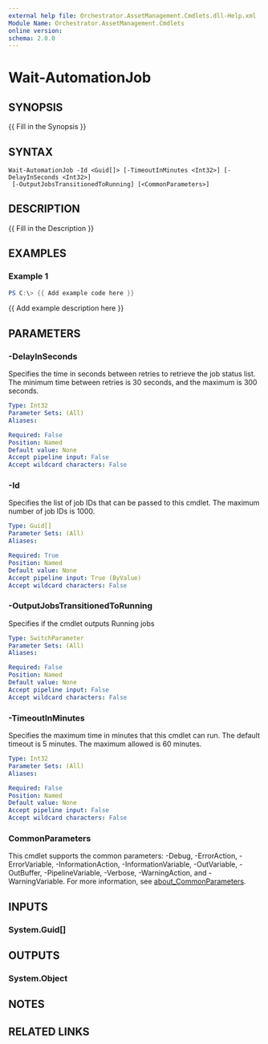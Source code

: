 ```yaml
---
external help file: Orchestrator.AssetManagement.Cmdlets.dll-Help.xml
Module Name: Orchestrator.AssetManagement.Cmdlets
online version:
schema: 2.0.0
---
```


# Wait-AutomationJob

## SYNOPSIS
{{ Fill in the Synopsis }}

## SYNTAX

```
Wait-AutomationJob -Id <Guid[]> [-TimeoutInMinutes <Int32>] [-DelayInSeconds <Int32>]
 [-OutputJobsTransitionedToRunning] [<CommonParameters>]
```

## DESCRIPTION
{{ Fill in the Description }}

## EXAMPLES

### Example 1
```powershell
PS C:\> {{ Add example code here }}
```

{{ Add example description here }}

## PARAMETERS

### -DelayInSeconds
Specifies the time in seconds between retries to retrieve the job status list.
The minimum time between retries is 30 seconds, and the maximum is 300 seconds.

```yaml
Type: Int32
Parameter Sets: (All)
Aliases:

Required: False
Position: Named
Default value: None
Accept pipeline input: False
Accept wildcard characters: False
```

### -Id
Specifies the list of job IDs that can be passed to this cmdlet.
The maximum number of job IDs is 1000.

```yaml
Type: Guid[]
Parameter Sets: (All)
Aliases:

Required: True
Position: Named
Default value: None
Accept pipeline input: True (ByValue)
Accept wildcard characters: False
```

### -OutputJobsTransitionedToRunning
Specifies if the cmdlet outputs Running jobs

```yaml
Type: SwitchParameter
Parameter Sets: (All)
Aliases:

Required: False
Position: Named
Default value: None
Accept pipeline input: False
Accept wildcard characters: False
```

### -TimeoutInMinutes
Specifies the maximum time in minutes that this cmdlet can run.
The default timeout is 5 minutes.
The maximum allowed is 60 minutes.

```yaml
Type: Int32
Parameter Sets: (All)
Aliases:

Required: False
Position: Named
Default value: None
Accept pipeline input: False
Accept wildcard characters: False
```

### CommonParameters
This cmdlet supports the common parameters: -Debug, -ErrorAction, -ErrorVariable, -InformationAction, -InformationVariable, -OutVariable, -OutBuffer, -PipelineVariable, -Verbose, -WarningAction, and -WarningVariable. For more information, see [about_CommonParameters](http://go.microsoft.com/fwlink/?LinkID=113216).

## INPUTS

### System.Guid[]

## OUTPUTS

### System.Object
## NOTES

## RELATED LINKS
